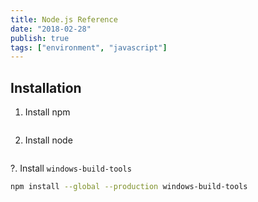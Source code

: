 ```yaml
---
title: Node.js Reference
date: "2018-02-28"
publish: true
tags: ["environment", "javascript"]
---
```


## Installation

1. Install npm

```bash

```

2. Install node

```bash

```

?. Install `windows-build-tools` 

```bash
npm install --global --production windows-build-tools
```